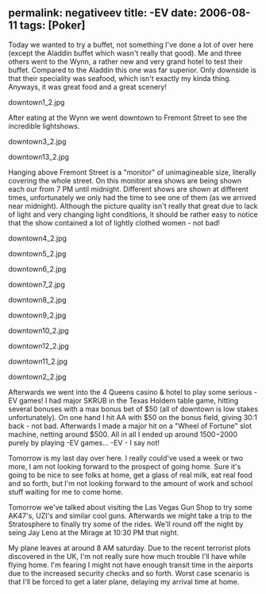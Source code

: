 permalink: negativeev
title: -EV
date: 2006-08-11
tags: [Poker]
---
Today we wanted to try a buffet, not something I've done a lot of over here (except the Aladdin buffet which wasn't really that good). Me and three others went to the Wynn, a rather new and very grand hotel to test their buffet. Compared to the Aladdin this one was far superior. Only downside is that their speciality was seafood, which isn't exactly my kinda thing. Anyways, it was great food and a great scenery!

downtown1_2.jpg

After eating at the Wynn we went downtown to Fremont Street to see the incredible lightshows.

downtown3_2.jpg

downtown13_2.jpg

Hanging above Fremont Street is a "monitor" of unimagineable size, literally covering the whole street. On this monitor area shows are being shown each our from 7 PM until midnight. Different shows are shown at different times, unfortunately we only had the time to see one of them (as we arrived near midnight). Although the picture quality isn't really that great due to lack of light and very changing light conditions, it should be rather easy to notice that the show contained a lot of lightly clothed women - not bad!

downtown4_2.jpg

downtown5_2.jpg

downtown6_2.jpg

downtown7_2.jpg

downtown8_2.jpg

downtown9_2.jpg

downtown10_2.jpg

downtown12_2.jpg

downtown11_2.jpg

downtown2_2.jpg

Afterwards we went into the 4 Queens casino &amp; hotel to play some serious -EV games! I had major SKRUB in the Texas Holdem table game, hitting several bonuses with a max bonus bet of $50 (all of downtown is low stakes unfortunately). On one hand I hit AA with $50 on the bonus field, giving 30:1 back - not bad. Afterwards I made a major hit on a "Wheel of Fortune" slot machine, netting around $500. All in all I ended up around $1500-$2000 purely by playing -EV games... -EV - I say not!

Tomorrow is my last day over here. I really could've used a week or two more, I am not looking forward to the prospect of going home. Sure it's going to be nice to see folks at home, get a glass of real milk, eat real food and so forth, but I'm not looking forward to the amount of work and school stuff waiting for me to come home.

Tomorrow we've talked about visiting the Las Vegas Gun Shop to try some AK47's, UZI's and similar cool guns. Afterwards we might take a trip to the Stratosphere to finally try some of the rides. We'll round off the night by seing Jay Leno at the Mirage at 10:30 PM that night.

My plane leaves at around 8 AM saturday. Due to the recent terrorist plots discovered in the UK, I'm not really sure how much trouble I'll have while flying home. I'm fearing I might not have enough transit time in the airports due to the increased security checks and so forth. Worst case scenario is that I'll be forced to get a later plane, delaying my arrival time at home.
